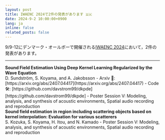 ```yaml
---
layout: post
title: IWAENC 2024で2件の発表があります 🇩🇰
date: 2024-9-2 10:00:00+0900
lang: ja
inline: false
related_posts: false
---
```


9/9-12にデンマーク・オールボーで開催される[IWAENC 2024](https://iwaenc2024.org/)において，2件の発表があります。 

***

<div style="font-weight:bolder">Sound Field Estimation Using Deep Kernel Learning Regularized by the Wave Equation</div>
D. Sundström, S. Koyama, and A. Jakobsson
- Arxiv 📝: [https://arxiv.org/abs/2407.04417](https://arxiv.org/abs/2407.04417)
- Code 🛠️: [https://github.com/davstrom99/dkpde][https://github.com/davstrom99/dkpde]
- Poster Session V: Modeling, analysis, and synthesis of acoustic environments, Spatial audio recording and reproduction

<div style="font-weight:bolder">Sound field estimation in region including scattering objects based on kernel interpolation: Evaluation for various scatterers</div>
S. Kozuka, S. Koyama, H. Itou, and N. Kamado
- Poster Session V: Modeling, analysis, and synthesis of acoustic environments, Spatial audio recording and reproduction
